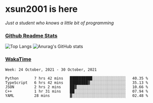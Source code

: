 # xsun2001 is here

*Just a student who knows a little bit of programming*

### [Github Readme Stats](https://github.com/anuraghazra/github-readme-stats)

![Top Langs](https://github-readme-stats.vercel.app/api/top-langs/?username=xsun2001&layout=compact&theme=radical) ![Anurag's GitHub stats](https://github-readme-stats.vercel.app/api?username=xsun2001&show_icons=true&theme=radical)

### [WakaTime](https://wakatime.com)

<!--START_SECTION:waka-->
```text
Week: 24 October, 2021 - 30 October, 2021

Python       7 hrs 42 mins   ██████████░░░░░░░░░░░░░░░   40.35 % 
TypeScript   6 hrs 42 mins   ████████▓░░░░░░░░░░░░░░░░   35.13 % 
JSON         2 hrs 2 mins    ██▓░░░░░░░░░░░░░░░░░░░░░░   10.66 % 
C++          1 hr 31 mins    ██░░░░░░░░░░░░░░░░░░░░░░░   07.94 % 
YAML         28 mins         ▓░░░░░░░░░░░░░░░░░░░░░░░░   02.48 % 
```
<!--END_SECTION:waka-->
